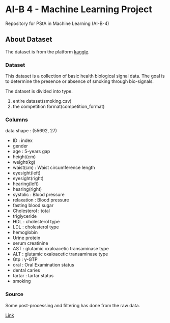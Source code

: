 # AI-B 4 - Machine Learning Project

Repository for PStA in Machine Learning (AI-B-4)

## About Dataset

The dataset is from the platform [kaggle](https://www.kaggle.com/datasets/kukuroo3/body-signal-of-smoking).

### Dataset

This dataset is a collection of basic health biological signal data. The goal is to determine the presence or absence of smoking through bio-signals.

The dataset is divided into type.
1. entire dataset(smoking.csv) 
2. the competition format(competition_format) 

### Columns

data shape : (55692, 27)
- ID : index
- gender
- age : 5-years gap
- height(cm)
- weight(kg)
- waist(cm) : Waist circumference length
- eyesight(left)
- eyesight(right)
- hearing(left)
- hearing(right)
- systolic : Blood pressure
- relaxation : Blood pressure
- fasting blood sugar
- Cholesterol : total
- triglyceride
- HDL : cholesterol type
- LDL : cholesterol type
- hemoglobin
- Urine protein
- serum creatinine
- AST : glutamic oxaloacetic transaminase type
- ALT : glutamic oxaloacetic transaminase type
- Gtp : γ-GTP
- oral : Oral Examination status
- dental caries
- tartar : tartar status
- smoking

### Source

Some post-processing and filtering has done from the raw data.

[Link](https://www.data.go.kr/data/15007122/fileData.do)
